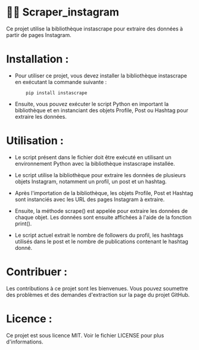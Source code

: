 
# 👩‍💻 Scraper_instagram
 
Ce projet utilise la bibliothèque instascrape pour extraire des données à partir de pages Instagram.

# Installation :

- Pour utiliser ce projet, vous devez installer la bibliothèque instascrape en exécutant la commande suivante :


          
          pip install instascrape
          
          
- Ensuite, vous pouvez exécuter le script Python en important la bibliothèque et en instanciant des objets Profile, Post ou Hashtag pour extraire les données.

# Utilisation :

- Le script présent dans le fichier doit être exécuté en utilisant un environnement Python avec la bibliothèque instascrape installée.

- Le script utilise la bibliothèque pour extraire les données de plusieurs objets Instagram, notamment un profil, un post et un hashtag.

- Après l'importation de la bibliothèque, les objets Profile, Post et Hashtag sont instanciés avec les URL des pages Instagram à extraire. 

- Ensuite, la méthode scrape() est appelée pour extraire les données de chaque objet. Les données sont ensuite affichées à l'aide de la fonction print().

- Le script actuel extrait le nombre de followers du profil, les hashtags utilisés dans le post et le nombre de publications contenant le hashtag donné.

# Contribuer :
Les contributions à ce projet sont les bienvenues. Vous pouvez soumettre des problèmes et des demandes d'extraction sur la page du projet GitHub.

# Licence :
Ce projet est sous licence MIT. Voir le fichier LICENSE pour plus d'informations.
